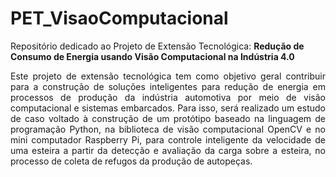 # PET_VisaoComputacional
Repositório dedicado ao Projeto de Extensão Tecnológica: <b>Redução de Consumo de Energia usando Visão Computacional na Indústria 4.0</b>
<br>
<p align="justify"> Este projeto de extensão tecnológica tem como objetivo geral contribuir para a construção de soluções inteligentes para redução de energia em processos de produção da indústria automotiva por meio de visão computacional e sistemas embarcados. Para isso, será realizado um estudo de caso voltado à construção de um protótipo baseado na linguagem de programação Python, na biblioteca de visão computacional OpenCV e no mini computador Raspberry Pi, para controle inteligente da velocidade de uma esteira a partir da detecção e avaliação da carga sobre a esteira, no processo de coleta de refugos da produção de autopeças.
